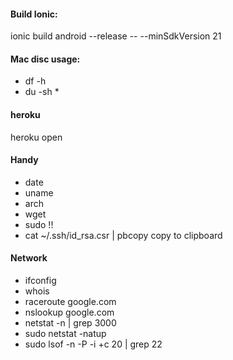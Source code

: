 #### Build Ionic:
ionic build android --release -- --minSdkVersion 21

#### Mac disc usage:
* df -h
* du -sh *

#### heroku
heroku open

#### Handy
* date
* uname
* arch
* wget
* sudo !!
* cat ~/.ssh/id_rsa.csr | pbcopy  copy to clipboard

#### Network 
* ifconfig
* whois
* raceroute google.com
* nslookup google.com
* netstat -n | grep 3000
* sudo netstat -natup
* sudo lsof -n -P -i +c 20 | grep 22
